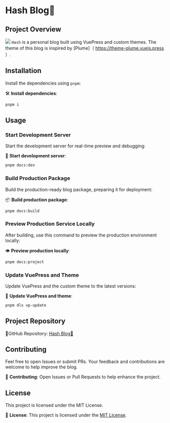 # Hash Blog🚀
## Project Overview
![](https://cdn.jsdelivr.net/gh/Pai3141/PictureBed@main/img/paiad-hash-blog.png)
`Hash` is a personal blog built using VuePress and custom themes. The theme of this blog is inspired by [Plume]（ https://theme-plume.vuejs.press ）.

## Installation

Install the dependencies using `pnpm`:

🛠️ **Install dependencies**:

```bash
pnpm i
```

## Usage

### Start Development Server

Start the development server for real-time preview and debugging:

🚀 **Start development server**:

```bash
pnpm docs:dev
```

### Build Production Package

Build the production-ready blog package, preparing it for deployment:

📦 **Build production package**:

```bash
pnpm docs:build
```

### Preview Production Service Locally

After building, use this command to preview the production environment locally:

👁️ **Preview production locally**:

```bash
pnpm docs:project
```

### Update VuePress and Theme

Update VuePress and the custom theme to the latest versions:

🔄 **Update VuePress and theme**:

```bash
pnpm dlx vp-update
```

## Project Repository

📌GitHub Repository: [Hash Blog🚀](https://github.com/Pai3141/hash.git)


## Contributing

Feel free to open Issues or submit PRs. Your feedback and contributions are welcome to help improve the blog.

🤝 **Contributing**: Open Issues or Pull Requests to help enhance the project.

## License

This project is licensed under the MIT License.

📝 **License**: This project is licensed under the [MIT License](https://opensource.org/licenses/MIT).